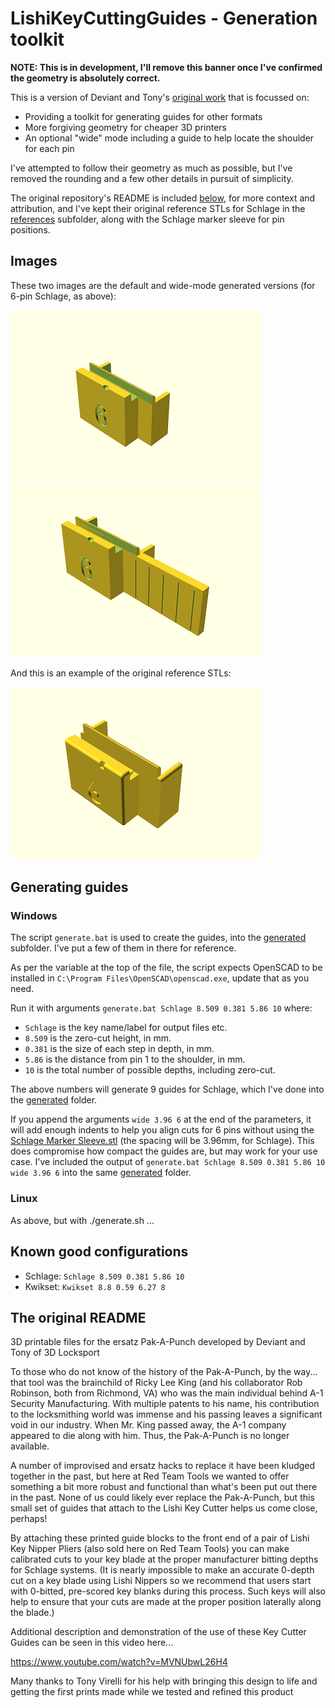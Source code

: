 # LishiKeyCuttingGuides - Generation toolkit

**NOTE: This is in development, I'll remove this banner once I've confirmed the geometry is absolutely correct.**

This is a version of Deviant and Tony's [original
work](https://github.com/deviantollam/LishiKeyCuttingGuides) that is focussed
on:

 - Providing a toolkit for generating guides for other formats
 - More forgiving geometry for cheaper 3D printers
 - An optional "wide" mode including a guide to help locate the shoulder for each pin

I've attempted to follow their geometry as much as possible, but I've removed
the rounding and a few other details in pursuit of simplicity.

The original repository's README is included [below](#the-original-readme),
for more context and attribution, and I've kept their original reference STLs
for Schlage in the [references](references/) subfolder, along with the Schlage
marker sleeve for pin positions.

## Images

These two images are the default and wide-mode generated versions (for 6-pin
Schlage, as above):

![](img/generated.png) ![](img/generated-wide.png)

And this is an example of the original reference STLs:

![](img/reference.png)

## Generating guides

### Windows

The script `generate.bat` is used to create the guides, into the
[generated](generated/) subfolder. I've put a few of them in there for
reference.

As per the variable at the top of the file, the script expects OpenSCAD to be
installed in `C:\Program Files\OpenSCAD\openscad.exe`, update that as you
need.

Run it with arguments `generate.bat Schlage 8.509 0.381 5.86 10` where:

 - `Schlage` is the key name/label for output files etc.
 - `8.509` is the zero-cut height, in mm.
 - `0.381` is the size of each step in depth, in mm.
 - `5.86` is the distance from pin 1 to the shoulder, in mm.
 - `10` is the total number of possible depths, including zero-cut.

The above numbers will generate 9 guides for Schlage, which I've done into
the [generated](generated/) folder.

If you append the arguments `wide 3.96 6` at the end of the parameters, it
will add enough indents to help you align cuts for 6 pins without using the
[Schlage Marker Sleeve.stl](references/Schlage%20Key%20Marker%20Sleeve.stl)
(the spacing will be 3.96mm, for Schlage). This does compromise how compact
the guides are, but may work for your use case. I've included the output of
`generate.bat Schlage 8.509 0.381 5.86 10 wide 3.96 6` into the same
[generated](generated/) folder.

### Linux

As above, but with ./generate.sh ...

## Known good configurations

 - Schlage: `Schlage 8.509 0.381 5.86 10`
 - Kwikset: `Kwikset 8.8 0.59 6.27 8`

## The original README

3D printable files for the ersatz Pak-A-Punch developed by Deviant and Tony of 3D Locksport

To those who do not know of the history of the Pak-A-Punch, by the way... that tool was the brainchild of Ricky Lee King (and his collaborator Rob Robinson, both from Richmond, VA) who was the main individual behind A-1 Security Manufacturing.  With multiple patents to his name, his contribution to the locksmithing world was immense and his passing leaves a significant void in our industry.  When Mr. King passed away, the A-1 company appeared to die along with him.  Thus, the Pak-A-Punch is no longer available.

A number of improvised and ersatz hacks to replace it have been kludged together in the past, but here at Red Team Tools we wanted to offer something a bit more robust and functional than what's been put out there in the past.  None of us could likely ever replace the Pak-A-Punch, but this small set of guides that attach to the Lishi Key Cutter helps us come close, perhaps!

By attaching these printed guide blocks to the front end of a pair of Lishi Key Nipper Pliers (also sold here on Red Team Tools) you can make calibrated cuts to your key blade at the proper manufacturer bitting depths for Schlage systems.  (It is nearly impossible to make an accurate 0-depth cut on a key blade using Lishi Nippers so we recommend that users start with 0-bitted, pre-scored key blanks during this process.  Such keys will also help to ensure that your cuts are made at the proper position laterally along the blade.)

Additional description and demonstration of the use of these Key Cutter Guides can be seen in this video here...

 https://www.youtube.com/watch?v=MVNUbwL26H4

Many thanks to Tony Virelli for his help with bringing this design to life and getting the first prints made while we tested and refined this product
